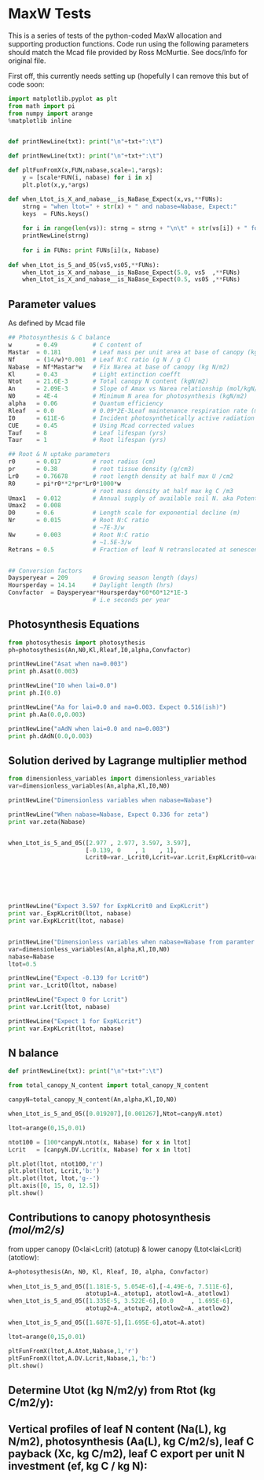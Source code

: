 MaxW Tests
==========
This is a series of tests of the python-coded MaxW
allocation and supporting production functions. Code
run using the following parameters should match the 
Mcad file provided by Ross McMurtie. See docs/Info
for original file.

First off, this currently needs setting up (hopefully I can remove
this but of code soon:

```python
import matplotlib.pyplot as plt
from math import pi
from numpy import arange
%matplotlib inline


def printNewLine(txt): print("\n"+txt+":\t")

def printNewLine(txt): print("\n"+txt+":\t")

def pltFunFromX(x,FUN,nabase,scale=1,*args):
    y = [scale*FUN(i, nabase) for i in x]
    plt.plot(x,y,*args)

def when_Ltot_is_X_and_nabase__is_NaBase_Expect(x,vs,**FUNs):
    strng = "when ltot=" + str(x) + " and nabase=Nabase, Expect:"
    keys  = FUNs.keys()
    
    for i in range(len(vs)): strng = strng + "\n\t" + str(vs[i]) + " for " + keys[i]
    printNewLine(strng)
    
    for i in FUNs: print FUNs[i](x, Nabase)
    
def when_Ltot_is_5_and_05(vs5,vs05,**FUNs):
    when_Ltot_is_X_and_nabase__is_NaBase_Expect(5.0, vs5  ,**FUNs)
    when_Ltot_is_X_and_nabase__is_NaBase_Expect(0.5, vs05 ,**FUNs)
```

Parameter values
----------------
As defined by Mcad file

```python
## Photosynthesis & C balance
w       = 0.49          # C content of
Mastar  = 0.181         # Leaf mass per unit area at base of canopy (kg DM/m2)
Nf      = (14/w)*0.001  # Leaf N:C ratio (g N / g C)
Nabase  = Nf*Mastar*w   # Fix Narea at base of canopy (kg N/m2)
Kl      = 0.43          # Light extinction coefft
Ntot    = 21.6E-3       # Total canopy N content (kgN/m2) 
An      = 2.09E-3       # Slope of Amax vs Narea relationship (mol/kgN/s)
N0      = 4E-4          # Minimum N area for photosynthesis (kgN/m2)
alpha   = 0.06          # Quantum efficiency
Rleaf   = 0.0           # 0.09*2E-3Leaf maintenance respiration rate (mol/kgN/s)
I0      = 611E-6        # Incident photosynthetically active radiation (mol/m2/s),
CUE     = 0.45          # Using Mcad corrected values
Tauf    = 8             # Leaf lifespan (yrs)
Taur    = 1             # Root lifespan (yrs)

## Root & N uptake parameters
r0      = 0.017         # root radius (cm)
pr      = 0.38          # root tissue density (g/cm3)
Lr0     = 0.76678       # root length density at half max U /cm2
R0      = pi*r0**2*pr*Lr0*1000*w
                        # root mass density at half max kg C /m3
Umax1   = 0.012         # Annual supply of available soil N. aka Potential annual N uptake (gN/m2 ground/year)
Umax2   = 0.008     
D0      = 0.6           # Length scale for exponential decline (m)
Nr      = 0.015         # Root N:C ratio
                        # ~7E-3/w 
Nw      = 0.003         # Root N:C ratio
                        # ~1.5E-3/w 
Retrans = 0.5           # Fraction of leaf N retranslocated at senescence


## Conversion factors
Daysperyear = 209       # Growing season length (days)
Hoursperday = 14.14     # Daylight length (hrs)
Convfactor  = Daysperyear*Hoursperday*60*60*12*1E-3
                        # i.e seconds per year
```

Photosynthesis Equations
------------------------

```python
from photosythesis import photosythesis
ph=photosythesis(An,N0,Kl,Rleaf,I0,alpha,Convfactor)

printNewLine("Asat when na=0.003")
print ph.Asat(0.003)

printNewLine("I0 when lai=0.0")
print ph.I(0.0)

printNewLine("Aa for lai=0.0 and na=0.003. Expect 0.516(ish)")
print ph.Aa(0.0,0.003)

printNewLine("aAdN when lai=0.0 and na=0.003")
print ph.dAdN(0.0,0.003)
```

Solution derived by Lagrange multiplier method
---------------------------------------------
```python
from dimensionless_variables import dimensionless_variables
var=dimensionless_variables(An,alpha,Kl,I0,N0)

printNewLine("Dimensionless variables when nabase=Nabase")

printNewLine("When nabase=Nabase, Expect 0.336 for zeta")
print var.zeta(Nabase)


when_Ltot_is_5_and_05([2.977 , 2.977, 3.597, 3.597],
                      [-0.139, 0    , 1    , 1],
                      Lcrit0=var._Lcrit0,Lcrit=var.Lcrit,ExpKLcrit0=var._ExpKLcrit0,ExpKLcrit=var.ExpKLcrit)






printNewLine("Expect 3.597 for ExpKLcrit0 and ExpKLcrit")
print var._ExpKLcrit0(ltot, nabase)
print var.ExpKLcrit(ltot, nabase)


printNewLine("Dimensionless variables when nabase=Nabase from paramter list and ltot=0.5")
var=dimensionless_variables(An,alpha,Kl,I0,N0)
nabase=Nabase
ltot=0.5

printNewLine("Expect -0.139 for Lcrit0")
print var._Lcrit0(ltot, nabase)

printNewLine("Expect 0 for Lcrit")
print var.Lcrit(ltot, nabase)

printNewLine("Expect 1 for ExpKLcrit")
print var.ExpKLcrit(ltot, nabase)

```

N balance
----------
```python
def printNewLine(txt): print("\n"+txt+":\t")

from total_canopy_N_content import total_canopy_N_content

canpyN=total_canopy_N_content(An,alpha,Kl,I0,N0)

when_Ltot_is_5_and_05([0.019207],[0.001267],Ntot=canpyN.ntot)

ltot=arange(0,15,0.01)

ntot100 = [100*canpyN.ntot(x, Nabase) for x in ltot]
Lcrit   = [canpyN.DV.Lcrit(x, Nabase) for x in ltot]

plt.plot(ltot, ntot100,'r')
plt.plot(ltot, Lcrit,'b:')
plt.plot(ltot, ltot,'g--')
plt.axis([0, 15, 0, 12.5])
plt.show()

```

Contributions to canopy photosynthesis *(mol/m2/s)*
--------------------------------------
from upper canopy (0<lai<Lcrit) (atotup) & lower canopy (Ltot<lai<Lcrit) (atotlow):

```python
A=photosythesis(An, N0, Kl, Rleaf, I0, alpha, Convfactor)
    
when_Ltot_is_5_and_05([1.181E-5, 5.054E-6],[-4.49E-6, 7.511E-6],
                      atotup1=A._atotup1, atotlow1=A._atotlow1)
when_Ltot_is_5_and_05([1.335E-5, 3.522E-6],[0.0     , 1.695E-6],
                      atotup2=A._atotup2, atotlow2=A._atotlow2)

when_Ltot_is_5_and_05([1.687E-5],[1.695E-6],atot=A.atot)

ltot=arange(0,15,0.01)

pltFunFromX(ltot,A.Atot,Nabase,1,'r')
pltFunFromX(ltot,A.DV.Lcrit,Nabase,1,'b:')
plt.show()
```


Determine Utot (kg N/m2/y) from Rtot (kg C/m2/y):
-------------------------------------------------


Vertical profiles of leaf N content (Na(L), kg N/m2), photosynthesis (Aa(L), kg C/m2/s), leaf C payback (Xc, kg C/m2), leaf C export per unit N investment (ef, kg C / kg N):
-----------------------------------------------------------------------------------------------------------------------------------------------------------------------------



